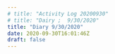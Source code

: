 ```yaml
---
# title: "Activity Log 20200930"
# title: "Dairy ;  9/30/2020"
title: "Diary 9/30/2020"  
date: 2020-09-30T16:01:46Z
draft: false
---
```


